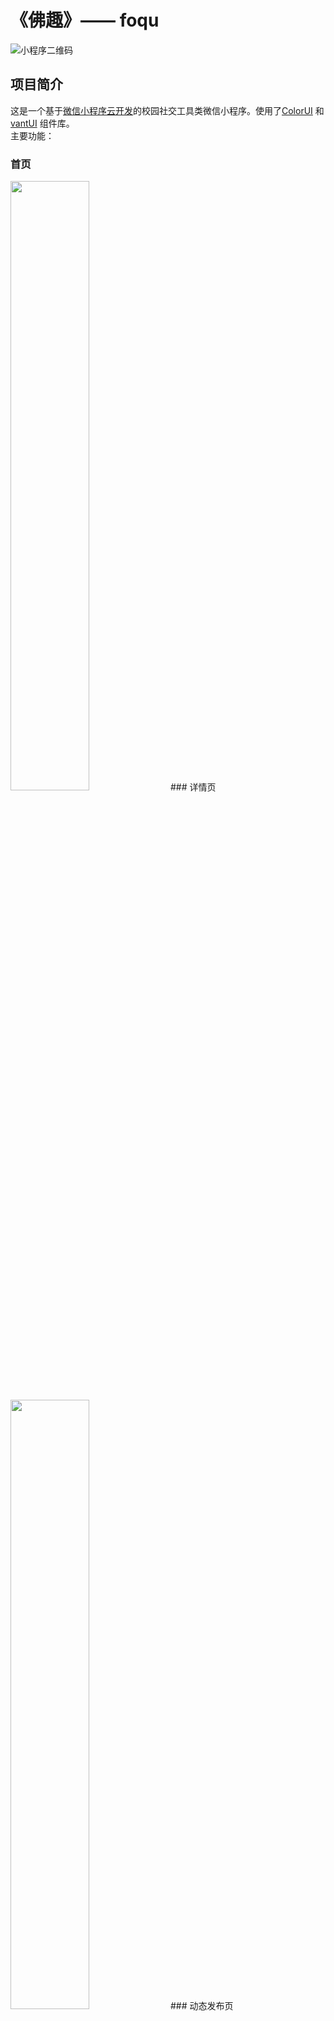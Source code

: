 
# 《佛趣》—— foqu
![小程序二维码](https://s3.bmp.ovh/imgs/2022/03/159d40f7fe6cba9d.jpg)
## 项目简介
这是一个基于[微信小程序云开发](https://developers.weixin.qq.com/miniprogram/dev/wxcloud/basis/getting-started.html)的校园社交工具类微信小程序。使用了[ColorUI](https://github.com/weilanwl/ColorUI) 
和 [vantUI](https://youzan.github.io/vant-weapp/#/intro) 组件库。  
主要功能：
### 首页
<img style="width:50%;" src="https://s3.bmp.ovh/imgs/2022/03/d8a76e52ee83d3c2.jpg" />
### 详情页
<img style="width:50%;" src="https://s3.bmp.ovh/imgs/2022/03/50035a02e0621100.jpg" />
### 动态发布页
<img style="width:50%;" src="https://s3.bmp.ovh/imgs/2022/03/ee9adc8affd3ddca.jpg" />
### 工具应用页
<img style="width:50%;" src="https://s3.bmp.ovh/imgs/2022/03/0e1beb69bd9f5456.jpg" />
### 空教室查询
<img style="width:50%;" src="https://s3.bmp.ovh/imgs/2022/03/508d02a3951d7d98.jpg" />
###  失物招领
<img style="width:50%;" src="https://s3.bmp.ovh/imgs/2022/03/670904d31f9ba105.jpg" />
###  查看课表
<img style="width:50%;" src="https://s3.bmp.ovh/imgs/2022/03/386e9b9ac81d26c1.jpg" />
###  消息
<img style="width:50%;" src="https://s3.bmp.ovh/imgs/2022/03/f66b301821eef283.jpg" />
###  我的
<img style="width:50%;" src="https://s3.bmp.ovh/imgs/2022/03/218c321abc19d165.jpg" />

### 使用方法

1. 在[微信开发者工具](https://developers.weixin.qq.com/miniprogram/dev/devtools/devtools.html)中打开项目
2. 项目目录
```javascript
	--cloudfunctions  //存放云函数（需要绑定云环境）
	--miniprogram	//源程序放置文件
	  --colorui		//ColorUI css样式文件
	  --dist		//vantUI 组件文件
	  --pages		//页面文件
	  --utils		//引入的工具类js文件
	  --app.js		//小程序逻辑
	  --app.json	//小程序公共配置
	  --app.wxss	//小程序公共样式表
```
3. 引入 colorUI
```css
/* 在app.css 文件中全局引入 */
/**app.wxss**/
@import "colorui/main.wxss";
@import "colorui/icon.wxss";
@import "colorui/animation.wxss";
@import "style/animate.wxss";
```
4. 引入 vantUI
```javascript
// 在app.json 中添加组件属性，如 "i-icon" 为组件名,该组件对应的路径为"dist/icon/index"
"usingComponents": {
    "cu-custom": "/colorui/components/cu-custom",
    "i-icon": "dist/icon/index",
    "i-load-more": "dist/load-more/index",
    "i-button": "dist/button/index"
  },
```
5. 绑定云环境
```javascript
// app.js 中绑定云环境id
onLaunch: function () {
>>>>>>> main

    if (!wx.cloud) {
      console.error('请使用 2.2.3 或以上的基础库以使用云能力')
    } else {
      wx.cloud.init({
        env: 'xxxxxx', //xxxxx为申请的云环境id
        traceUser: true
      })
    }
}
```
6. 关于云数据库、云函数、云存储使用方法，请参考[微信云开发文档](https://developers.weixin.qq.com/miniprogram/dev/wxcloud/basis/getting-started.html)
7. 项目中的云函数、云数据库、云存储由开发者自行创建的，是存储在开发者申请云环境中。本项目提供的是测试环境，如果本项目运行过程中涉及云函数访问，数据库查询
等操作出现报错情况，请开发者另行创建环境。
